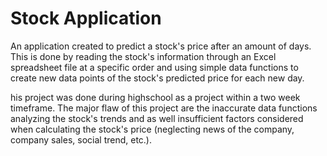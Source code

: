 # Stock Application
An application created to predict a stock's price after an amount of days. This is done by reading the stock's information through an Excel spreadsheet file at a specific order and using simple data functions to create new data points of the stock's predicted price for each new day.

his project was done during highschool as a project within a two week timeframe. The major flaw of this project are the inaccurate data functions analyzing the stock's trends and as well insufficient factors considered when calculating the stock's price (neglecting news of the company, company sales, social trend, etc.).
